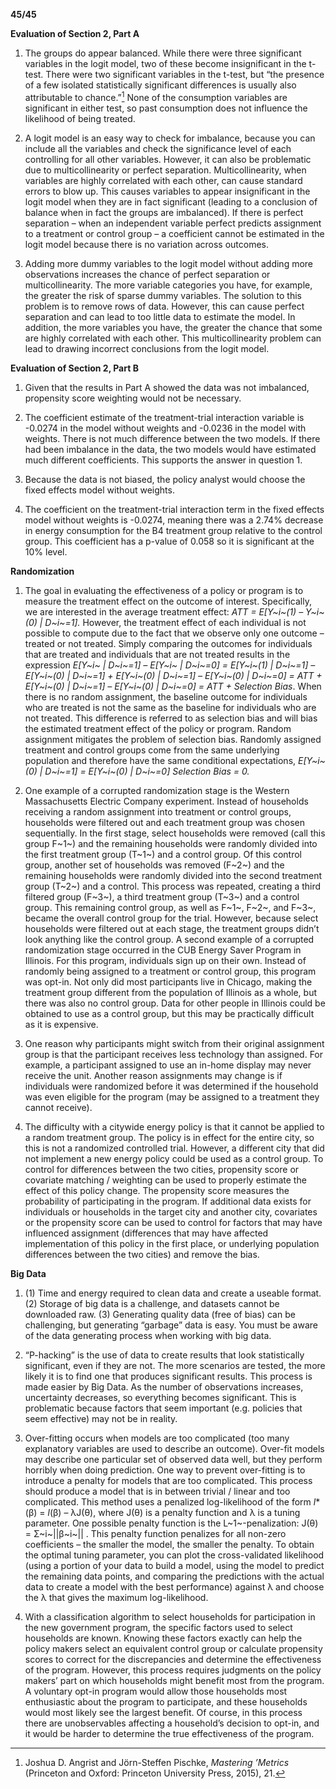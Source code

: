 **45/45**

**Evaluation of Section 2, Part A**

1.  The groups do appear balanced. While there were three significant variables in the logit model, two of these become insignificant in the t-test. There were two significant variables in the t-test, but “the presence of a few isolated statistically significant differences is usually also attributable to chance.”[^1] None of the consumption variables are significant in either test, so past consumption does not influence the likelihood of being treated.

2.  A logit model is an easy way to check for imbalance, because you can include all the variables and check the significance level of each controlling for all other variables. However, it can also be problematic due to multicollinearity or perfect separation. Multicollinearity, when variables are highly correlated with each other, can cause standard errors to blow up. This causes variables to appear insignificant in the logit model when they are in fact significant (leading to a conclusion of balance when in fact the groups are imbalanced). If there is perfect separation – when an independent variable perfect predicts assignment to a treatment or control group – a coefficient cannot be estimated in the logit model because there is no variation across outcomes.

3.  Adding more dummy variables to the logit model without adding more observations increases the chance of perfect separation or multicollinearity. The more variable categories you have, for example, the greater the risk of sparse dummy variables. The solution to this problem is to remove rows of data. However, this can cause perfect separation and can lead to too little data to estimate the model. In addition, the more variables you have, the greater the chance that some are highly correlated with each other. This multicollinearity problem can lead to drawing incorrect conclusions from the logit model.

**Evaluation of Section 2, Part B**

1.  Given that the results in Part A showed the data was not imbalanced, propensity score weighting would not be necessary.

2.  The coefficient estimate of the treatment-trial interaction variable is -0.0274 in the model without weights and -0.0236 in the model with weights. There is not much difference between the two models. If there had been imbalance in the data, the two models would have estimated much different coefficients. This supports the answer in question 1.

3.  Because the data is not biased, the policy analyst would choose the fixed effects model without weights.

4.  The coefficient on the treatment-trial interaction term in the fixed effects model without weights is -0.0274, meaning there was a 2.74% decrease in energy consumption for the B4 treatment group relative to the control group. This coefficient has a p-value of 0.058 so it is significant at the 10% level.

**Randomization**

1.  The goal in evaluating the effectiveness of a policy or program is to measure the treatment effect on the outcome of interest. Specifically, we are interested in the average treatment effect: *ATT = E[Y~i~(1) – Y~i~(0) | D~i~=1].* However, the treatment effect of each individual is not possible to compute due to the fact that we observe only one outcome – treated or not treated. Simply comparing the outcomes for individuals that are treated and individuals that are not treated results in the expression *E[Y~i~ | D~i~=1] – E[Y~i~ | D~i~=0] = E[Y~i~(1) | D~i~=1] – E[Y~i~(0) | D~i~=1] + E[Y~i~(0) | D~i~=1] – E[Y~i~(0) | D~i~=0] = ATT + E[Y~i~(0) | D~i~=1] – E[Y~i~(0) | D~i~=0] = ATT + Selection Bias*. When there is no random assignment, the baseline outcome for individuals who are treated is not the same as the baseline for individuals who are not treated. This difference is referred to as selection bias and will bias the estimated treatment effect of the policy or program. Random assignment mitigates the problem of selection bias. Randomly assigned treatment and control groups come from the same underlying population and therefore have the same conditional expectations, *E[Y~i~(0) | D~i~=1] = E[Y~i~(0) | D~i~=0]* *Selection Bias = 0.*

2.  One example of a corrupted randomization stage is the Western Massachusetts Electric Company experiment. Instead of households receiving a random assignment into treatment or control groups, households were filtered out and each treatment group was chosen sequentially. In the first stage, select households were removed (call this group F~1~) and the remaining households were randomly divided into the first treatment group (T~1~) and a control group. Of this control group, another set of households was removed (F~2~) and the remaining households were randomly divided into the second treatment group (T~2~) and a control. This process was repeated, creating a third filtered group (F~3~), a third treatment group (T~3~) and a control group. This remaining control group, as well as F~1~, F~2~, and F~3~, became the overall control group for the trial. However, because select households were filtered out at each stage, the treatment groups didn’t look anything like the control group. A second example of a corrupted randomization stage occurred in the CUB Energy Saver Program in Illinois. For this program, individuals sign up on their own. Instead of randomly being assigned to a treatment or control group, this program was opt-in. Not only did most participants live in Chicago, making the treatment group different from the population of Illinois as a whole, but there was also no control group. Data for other people in Illinois could be obtained to use as a control group, but this may be practically difficult as it is expensive.

3.  One reason why participants might switch from their original assignment group is that the participant receives less technology than assigned. For example, a participant assigned to use an in-home display may never receive the unit. Another reason assignments may change is if individuals were randomized before it was determined if the household was even eligible for the program (may be assigned to a treatment they cannot receive).

4.  The difficulty with a citywide energy policy is that it cannot be applied to a random treatment group. The policy is in effect for the entire city, so this is not a randomized controlled trial. However, a different city that did not implement a new energy policy could be used as a control group. To control for differences between the two cities, propensity score or covariate matching / weighting can be used to properly estimate the effect of this policy change. The propensity score measures the probability of participating in the program. If additional data exists for individuals or households in the target city and another city, covariates or the propensity score can be used to control for factors that may have influenced assignment (differences that may have affected implementation of this policy in the first place, or underlying population differences between the two cities) and remove the bias.

**Big Data**

1.  (1) Time and energy required to clean data and create a useable format.
 (2) Storage of big data is a challenge, and datasets cannot be downloaded raw.
 (3) Generating quality data (free of bias) can be challenging, but generating “garbage” data is easy. You must be aware of the data generating process when working with big data.

2.  “P-hacking” is the use of data to create results that look statistically significant, even if they are not. The more scenarios are tested, the more likely it is to find one that produces significant results. This process is made easier by Big Data. As the number of observations increases, uncertainty decreases, so everything becomes significant. This is problematic because factors that seem important (e.g. policies that seem effective) may not be in reality.

3.  Over-fitting occurs when models are too complicated (too many explanatory variables are used to describe an outcome). Over-fit models may describe one particular set of observed data well, but they perform horribly when doing prediction. One way to prevent over-fitting is to introduce a penalty for models that are too complicated. This process should produce a model that is in between trivial / linear and too complicated. This method uses a penalized log-likelihood of the form *l*\*(β) = *l*(β) – λJ(θ), where J(θ) is a penalty function and λ is a tuning parameter. One possible penalty function is the L~1~-penalization: J(θ) = Σ~i~||β~i~|| . This penalty function penalizes for all non-zero coefficients – the smaller the model, the smaller the penalty. To obtain the optimal tuning parameter, you can plot the cross-validated likelihood (using a portion of your data to build a model, using the model to predict the remaining data points, and comparing the predictions with the actual data to create a model with the best performance) against λ and choose the λ that gives the maximum log-likelihood.

4.  With a classification algorithm to select households for participation in the new government program, the specific factors used to select households are known. Knowing these factors exactly can help the policy makers select an equivalent control group or calculate propensity scores to correct for the discrepancies and determine the effectiveness of the program. However, this process requires judgments on the policy makers’ part on which households might benefit most from the program. A voluntary opt-in program would allow those households most enthusiastic about the program to participate, and these households would most likely see the largest benefit. Of course, in this process there are unobservables affecting a household’s decision to opt-in, and it would be harder to determine the true effectiveness of the program.

[^1]: Joshua D. Angrist and Jörn-Steffen Pischke, *Mastering ’Metrics* (Princeton and Oxford: Princeton University Press, 2015), 21.
